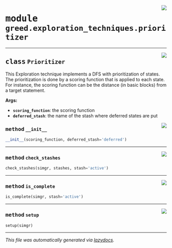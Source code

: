 <!-- markdownlint-disable -->

<a href="https://github.com/ucsb-seclab/greed/tree/main/greed/exploration_techniques/prioritizer.py#L0"><img align="right" style="float:right;" src="https://img.shields.io/badge/-source-cccccc?style=flat-square"></a>

# <kbd>module</kbd> `greed.exploration_techniques.prioritizer`






---

<a href="https://github.com/ucsb-seclab/greed/tree/main/greed/exploration_techniques/prioritizer.py#L8"><img align="right" style="float:right;" src="https://img.shields.io/badge/-source-cccccc?style=flat-square"></a>

## <kbd>class</kbd> `Prioritizer`
This Exploration technique implements a DFS with prioritization of states. The prioritization is done by a scoring function that is applied to each state. For instance, the scoring function can be the distance (in basic blocks) from a target statement. 

**Args:**
 
 - <b>`scoring_function`</b>:  the scoring function 
 - <b>`deferred_stash`</b>:  the name of the stash where deferred states are put 

<a href="https://github.com/ucsb-seclab/greed/tree/main/greed/exploration_techniques/prioritizer.py#L17"><img align="right" style="float:right;" src="https://img.shields.io/badge/-source-cccccc?style=flat-square"></a>

### <kbd>method</kbd> `__init__`

```python
__init__(scoring_function, deferred_stash='deferred')
```








---

<a href="https://github.com/ucsb-seclab/greed/tree/main/greed/exploration_techniques/prioritizer.py#L28"><img align="right" style="float:right;" src="https://img.shields.io/badge/-source-cccccc?style=flat-square"></a>

### <kbd>method</kbd> `check_stashes`

```python
check_stashes(simgr, stashes, stash='active')
```





---

<a href="https://github.com/ucsb-seclab/greed/tree/main/greed/exploration_techniques/prioritizer.py#L52"><img align="right" style="float:right;" src="https://img.shields.io/badge/-source-cccccc?style=flat-square"></a>

### <kbd>method</kbd> `is_complete`

```python
is_complete(simgr, stash='active')
```





---

<a href="https://github.com/ucsb-seclab/greed/tree/main/greed/exploration_techniques/prioritizer.py#L24"><img align="right" style="float:right;" src="https://img.shields.io/badge/-source-cccccc?style=flat-square"></a>

### <kbd>method</kbd> `setup`

```python
setup(simgr)
```








---

_This file was automatically generated via [lazydocs](https://github.com/ml-tooling/lazydocs)._
